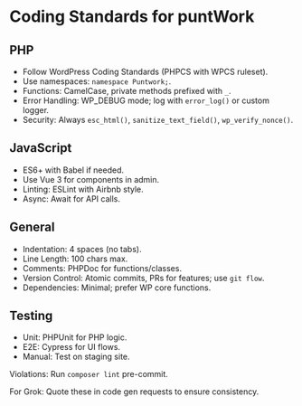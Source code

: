 # Coding Standards for puntWork

## PHP
- Follow WordPress Coding Standards (PHPCS with WPCS ruleset).
- Use namespaces: `namespace Puntwork;`.
- Functions: CamelCase, private methods prefixed with `_`.
- Error Handling: WP_DEBUG mode; log with `error_log()` or custom logger.
- Security: Always `esc_html()`, `sanitize_text_field()`, `wp_verify_nonce()`.

## JavaScript
- ES6+ with Babel if needed.
- Use Vue 3 for components in admin.
- Linting: ESLint with Airbnb style.
- Async: Await for API calls.

## General
- Indentation: 4 spaces (no tabs).
- Line Length: 100 chars max.
- Comments: PHPDoc for functions/classes.
- Version Control: Atomic commits, PRs for features; use `git flow`.
- Dependencies: Minimal; prefer WP core functions.

## Testing
- Unit: PHPUnit for PHP logic.
- E2E: Cypress for UI flows.
- Manual: Test on staging site.

Violations: Run `composer lint` pre-commit.

For Grok: Quote these in code gen requests to ensure consistency.
